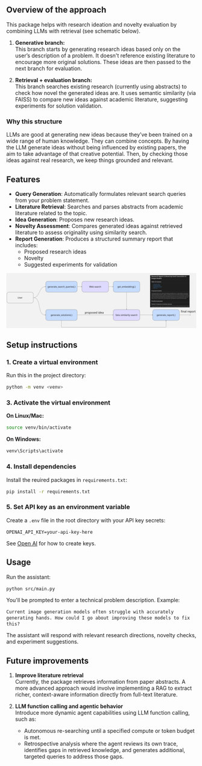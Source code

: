 ## Overview of the approach

This package helps with research ideation and novelty evaluation by combining LLMs with retrieval (see schematic below).

1. **Generative branch:**  
   This branch starts by generating research ideas based only on the user’s description of a problem. It doesn't reference existing literature to encourage more original solutions. These ideas are then passed to the next branch for evaluation.

2. **Retrieval + evaluation branch:**  
   This branch searches existing research (currently using abstracts) to check how novel the generated ideas are. It uses semantic similarity (via FAISS) to compare new ideas against academic literature, suggesting experiments for solution validation.



### Why this structure

LLMs are good at generating new ideas because they’ve been trained on a wide range of human knowledge. They can combine concepts.
By having the LLM generate ideas without being influenced by existing papers, the aim to take advantage of that creative potential. Then, by checking those ideas against real research, we keep things grounded and relevant.

## Features
- **Query Generation**: Automatically formulates relevant search queries from your problem statement.
- **Literature Retrieval**: Searches and parses abstracts from academic literature related to the topic.
- **Idea Generation**: Proposes new research ideas.
- **Novelty Assessment**: Compares generated ideas against retrieved literature to assess originality using similarity search.
- **Report Generation**: Produces a structured summary report that includes:
  - Proposed research ideas
  - Novelty 
  - Suggested experiments for validation

![alt text](solution_diagram.jpg "Title")
## Setup instructions



### 1. Create a virtual environment

Run this in the project directory:
```bash
python -m venv <venv>
```

### 3. Activate the virtual environment

**On Linux/Mac:**
```bash
source venv/bin/activate
```

**On Windows:**
```bash
venv\Scripts\activate
```

### 4. Install dependencies

Install the reuired packages in `requirements.txt`:
```bash
pip install -r requirements.txt
```
### 5. Set API key as an environment variable
Create a `.env` file in the root directory with your API key secrets:
```
OPENAI_API_KEY=your-api-key-here
```
See [Open AI](https://platform.openai.com/api-keys) for how to create keys.

## Usage

Run the assistant:
```bash
python src/main.py
```

You'll be prompted to enter a technical problem description. Example:
```
Current image generation models often struggle with accurately generating hands. How could I go about improving these models to fix this?
```

The assistant will respond with relevant research directions, novelty checks, and experiment suggestions.

## Future improvements
1. **Improve literature retrieval**  
   Currently, the package retrieves information from paper abstracts. A more advanced approach would involve implementing a RAG to extract richer, context-aware information directly from full-text literature.

2. **LLM function calling and agentic behavior**  
   Introduce more dynamic agent capabilities using LLM function calling, such as:
   - Autonomous re-searching until a specified compute or token budget is met.
   - Retrospective analysis where the agent reviews its own trace, identifies gaps in retrieved knowledge, and generates additional, targeted queries to address those gaps.
